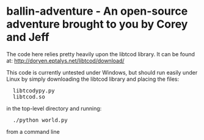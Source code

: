 ballin-adventure - An open-source adventure brought to you by Corey and Jeff
============================================================================

The code here relies pretty heavily upon the libtcod library. It can be found at:
  http://doryen.eptalys.net/libtcod/download/


This code is currently untested under Windows, but should run easily under Linux by simply 
downloading the libtcod library and placing the files:
<pre>
  libtcodypy.py
  libtcod.so
</pre>

in the top-level directory and running:

<pre>
  ./python world.py
</pre>

from a command line
